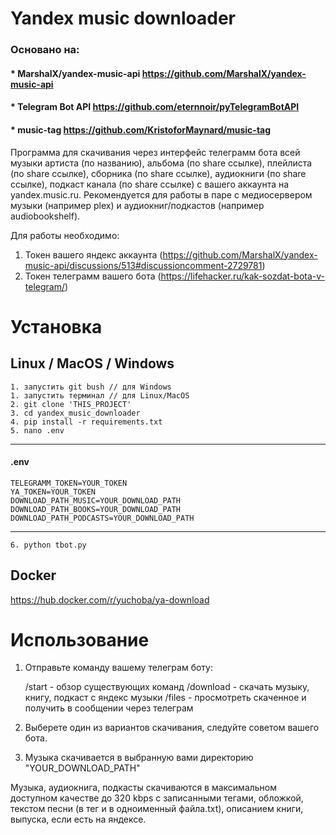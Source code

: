 # Yandex music downloader
### Основано на:
#### * MarshalX/yandex-music-api https://github.com/MarshalX/yandex-music-api
#### * Telegram Bot API https://github.com/eternnoir/pyTelegramBotAPI
#### * music-tag https://github.com/KristoforMaynard/music-tag

Программа для скачивания через интерфейс телеграмм бота всей музыки артиста (по названию), альбома (по share ссылке), плейлиста (по share ссылке), сборника (по share ссылке), аудиокниги (по share ссылке), подкаст канала (по share ссылке) с вашего аккаунта на yandex.music.ru. Рекомендуется для работы в паре с медиосервером музыки (например plex) и аудиокниг/подкастов (например audiobookshelf).

Для работы необходимо:
1. Токен вашего яндекс аккаунта (https://github.com/MarshalX/yandex-music-api/discussions/513#discussioncomment-2729781)
2. Токен телеграмм вашего бота (https://lifehacker.ru/kak-sozdat-bota-v-telegram/)

# Установка
## Linux / MacOS / Windows
    1. запустить git bush // для Windows
    1. запустить терминал // для Linux/MacOS
    2. git clone 'THIS_PROJECT'
    3. cd yandex_music_downloader
    4. pip install -r requirements.txt
    5. nano .env
______________ 
#### .env

    TELEGRAMM_TOKEN=YOUR_TOKEN
    YA_TOKEN=YOUR_TOKEN
    DOWNLOAD_PATH_MUSIC=YOUR_DOWNLOAD_PATH
    DOWNLOAD_PATH_BOOKS=YOUR_DOWNLOAD_PATH
    DOWNLOAD_PATH_PODCASTS=YOUR_DOWNLOAD_PATH
______________

    6. python tbot.py

## Docker
https://hub.docker.com/r/yuchoba/ya-download
# Использование
1. Отправьте команду вашему телеграм боту:

    /start - обзор существующих команд
    /download - скачать музыку, книгу, подкаст с яндекс музыки
    /files - просмотреть скаченное и получить в сообщении через телеграм


2. Выберете один из вариантов скачивания, следуйте советом вашего бота.
3. Музыка скачивается в выбранную вами директорию "YOUR_DOWNLOAD_PATH"

Музыка, аудиокнига, подкасты скачиваются в максимальном доступном качестве до 320 kbps с записанными тегами, обложкой, текстом песни (в тег и в одноименный файла.txt), описанием книги, выпуска, если есть на яндексе.


